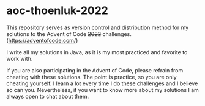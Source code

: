 # aoc-thoenluk-2022

This repository serves as version control and distribution method for my solutions to the Advent of Code ~~2022~~ challenges. (https://adventofcode.com/)

I write all my solutions in Java, as it is my most practiced and favorite to work with.

If you are also participating in the Advent of Code, please refrain from cheating with these solutions. The point is practice, so you are only cheating yourself. I learn a lot every time I do these challenges and I believe so can you. Nevertheless, if you want to know more about my solutions I am always open to chat about them.
